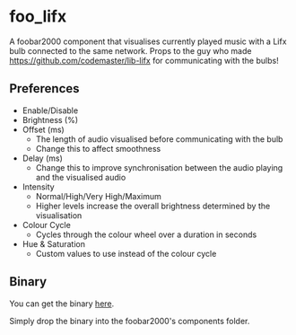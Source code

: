 # foo_lifx
A foobar2000 component that visualises currently played music with a Lifx bulb connected to the same network.
Props to the guy who made https://github.com/codemaster/lib-lifx for communicating with the bulbs!

## Preferences
* Enable/Disable
* Brightness (%)
* Offset (ms)
    * The length of audio visualised before communicating with the bulb
    * Change this to affect smoothness
* Delay (ms)
    * Change this to improve synchronisation between the audio playing and the visualised audio
* Intensity
    * Normal/High/Very High/Maximum
    * Higher levels increase the overall brightness determined by the visualisation   
* Colour Cycle
    * Cycles through the colour wheel over a duration in seconds
* Hue & Saturation
    * Custom values to use instead of the colour cycle

## Binary
You can get the binary [here](https://mega.nz/#!38wHWJIJ!yAy0SxSTCcPRdePAQm5oi7KKAItlcwC5kwvb_K-6u04).

Simply drop the binary into the foobar2000's components folder.